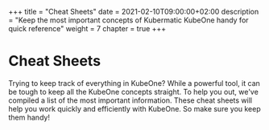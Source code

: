 +++
title = "Cheat Sheets"
date = 2021-02-10T09:00:00+02:00
description = "Keep the most important concepts of Kubermatic KubeOne handy for quick reference"
weight = 7
chapter = true
+++

# Cheat Sheets

Trying to keep track of everything in KubeOne? While a powerful tool, it can be tough to keep all the KubeOne concepts straight. To help you out, we've compiled a list of the most important information. These cheat sheets will help you work quickly and efficiently with KubeOne. So make sure you keep them handy!
